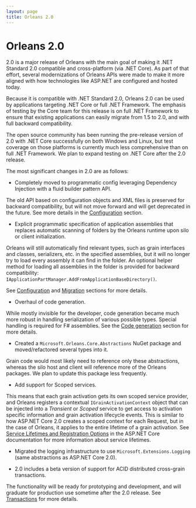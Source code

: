 ```yaml
---
layout: page
title: Orleans 2.0
---
```


# Orleans 2.0

2.0 is a major release of Orleans with the main goal of making it .NET Standard 2.0 compatible and cross-platform (via .NET Core).
As part of that effort, several modernizations of Orleans APIs were made to make it more aligned with how technologies like ASP.NET are configured and hosted today.

Because it is compatible with .NET Standard 2.0, Orleans 2.0 can be used by applications targeting .NET Core or full .NET Framework.
The emphasis of testing by the Core team for this release is on full .NET Framework to ensure that existing applications can easily migrate from 1.5 to 2.0, and with full backward compatibility.

The open source community has been running the pre-release version of 2.0 with .NET Core successfully on both Windows and Linux, but test coverage on those platforms is currently much less comprehensive than on full .NET Framework.
We plan to expand testing on .NET Core after the 2.0 release.

The most significant changes in 2.0 are as follows:

* Completely moved to programmatic config leveraging Dependency Injection with a fluid builder pattern API.

The old API based on configuration objects and XML files is preserved for backward compatibility, but will not move forward and will get deprecated in the future.
See more details in the [Configuration](clusters_and_clients/configuration_guide/index.md) section.

* Explicit programmatic specification of application assemblies that replaces automatic scanning of folders by the Orleans runtime upon silo or client initialization.

Orleans will still automatically find relevant types, such as grain interfaces and classes, serializers, etc. in the specified assemblies, but it will no longer try to load every assembly it can find in the folder.
An optional helper method for loading all assemblies in the folder is provided for backward compatibility: `IApplicationPartManager.AddFromApplicationBaseDirectory()`.

See [Configuration](clusters_and_clients/configuration_guide/index.md) and [Migration](resources/Migration/Migration1.5.md) sections for more details.

* Overhaul of code generation.

While mostly invisible for the developer, code generation became much more robust in handling serialization of various possible types.
Special handling is required for F# assemblies.
See the [Code generation](resources/Migration/Codegen.md) section for more details.

* Created a `Microsoft.Orleans.Core.Abstractions` NuGet package and moved/refactored several types into it.

Grain code would most likely need to reference only these abstractions, whereas the silo host and client will reference more of the Orleans packages.
We plan to update this package less frequently.

* Add support for Scoped services.

This means that each grain activation gets its own scoped service provider, and Orleans registers a contextual `IGrainActivationContext` object that can be injected into a *Transient* or *Scoped* service to get access to activation specific information and grain activation lifecycle events.
This is similar to how ASP.NET Core 2.0 creates a scoped context for each Request, but in the case of Orleans, it applies to the entire lifetime of a grain activation.
See [Service Lifetimes and Registration Options](https://docs.microsoft.com/en-us/aspnet/core/fundamentals/dependency-injection#service-lifetimes-and-registration-options) in the ASP.NET Core documentation for more information about service lifetimes.

* Migrated the logging infrastructure to use `Microsoft.Extensions.Logging` (same abstractions as ASP.NET Core 2.0).

* 2.0 includes a beta version of support for ACID distributed cross-grain transactions.

The functionality will be ready for prototyping and development, and will graduate for production use sometime after the 2.0 release.
See [Transactions](grains/transactions.md) for more details.

